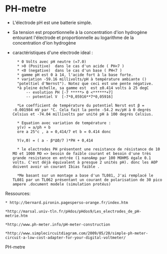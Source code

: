 PH-metre
========
- L'électrode pH est une batterie simple. 
- Sa tension est proportionnelle à la concentration d'ion hydrogène entourant l'électrode et proportionnelle au logarithme de la concentration d'ion hydrogène  

- caractéristiques d'une electrode ideal : 
	
		* 0 Volts avec pH neutre (=7.0)
		* >0 (Positive)  dans le cas d'un acide ( PH<7 )
		* <0 (negative)  dans le cas d'un base ( PH<7 )
		* gamme pH est 0 à 14, l'acide fort à la base forte.
		* variation -59.16 millivolts/pH à température ambiante ()
		"poteltiel d'Nernst"). Notez que ceci est une pente négative. 
		*à pleine échelle, sa gamme est  est ±0.414 volts à 25 degC
			-- evolution PH [-7 *****> 0 <******+7]
			-- potentiel V  [-7*0,05916**7*0,05916]

		*Le coefficient de température du potentiel Nerst est β = -0.001984 mV par °C. Cela fait la pente -54.2 mv/pH à 0 degrés Celsius et -74.04 millivolts par unité pH à 100 degrés Celsius.

		* Equation avec variation de température : 
		y(v) = a/ph + b  
		ore a 25°c , a = 0,414/7 et b = 0.414 donc 

		Y(v,Θ) = ( a - β*ΔΘ/7 )*PH + 0,414  

		* le electrodes PH présentent une resistance de résistance de 10 MO et 1000 MO => besoin de faible courant et besoin d'une très grande resistance en entrée (1 nanoAmp par 100 MOHMS égale 0.1 volts. C'est déjà équivalent à presque 2 unités pH). donc les AOP doivent avoir un courant Ibias faible . 

		*Me basant sur un montage a base d'un TL081, J'ai remplacé le TL081 par un TL062 présentant un courant de polarisation de 30 pico ampere .document modele (simulation protéus)
	

Ressources: 

	* http://bernard.pironin.pagesperso-orange.fr/index.htm

	*http://marsal.univ-tln.fr/pHdos/pHdos9/Les_electrodes_de_pH-metrie.htm

	*http://www.ph-meter.info/pH-meter-construction

	*http://www.simplecircuitdiagram.com/2009/05/20/simple-ph-meter-circuit-a-low-cost-adapter-for-your-digital-voltmeter/



PH-metre
